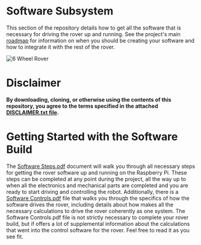 # Software Subsystem
This section of the repository details how to get all the software that is necessary for driving the rover up and running. See the project's main [roadmap](https://github.com/nasa-jpl/open-source-rover/blob/master/images/roadmap.PNG) for information on when you should be creating your software and how to integrate it with the rest of the rover.

![6 Wheel Rover](images/rpi3.png)

# Disclaimer
**By downloading, cloning, or otherwise using the contents of this repository, you agree to the terms specified in the attached [DISCLAIMER.txt file](/DISCLAIMER.txt).**


# Getting Started with the Software Build
The [Software Steps.pdf](Software%20Steps.pdf) document will walk you through all necessary steps for getting the rover software up and running on the Raspberry Pi. These steps can be completed at any point during the project, all the way up to when all the electronics and mechanical parts are completed and you are ready to start driving and controlling the robot. Additionally, there is a [Software Controls.pdf](Software%20Controls.pdf) file that walks you through the specifics of how the software drives the rover, including details about how makes all the necessary calculations to drive the rover coherently as one system.  The Software Controls.pdf file is not strictly necessary to complete your rover build, but if offers a lot of supplemental information about the calculations that went into the control software for the rover.  Feel free to read it as you see fit.